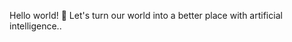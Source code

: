 Hello world! 👋 Let's turn our world into a better place with artificial intelligence..


<!--- 
![](https://github.com/ArsamAryandoust/ArsamAryandoust/blob/master/rollover.gif)

---> 
